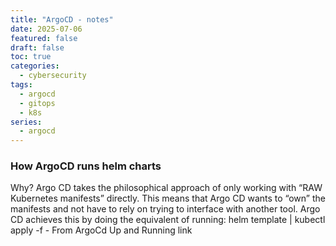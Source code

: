 ```yaml
---
title: "ArgoCD - notes"
date: 2025-07-06
featured: false
draft: false
toc: true
categories:
  - cybersecurity
tags:
  - argocd
  - gitops
  - k8s
series:
  - argocd
---
```



### How ArgoCD runs helm charts

Why? Argo CD takes the philosophical approach of only working with “RAW Kubernetes manifests” directly. This means that
Argo CD wants to “own” the manifests and not have to rely on trying to interface with another tool. Argo CD achieves
this by doing the equivalent of running: helm template <options> | kubectl apply -f -
From ArgoCd Up and Running link
